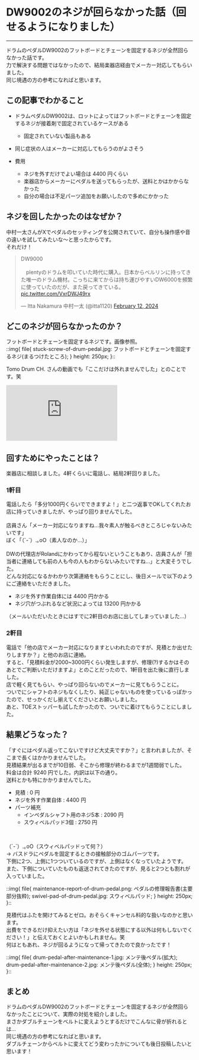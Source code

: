 # DW9002のネジが回らなかった話（回せるようになりました）
[](::tags::音楽,ドラム)

---

ドラムのペダルDW9002のフットボードとチェーンを固定するネジが全然回らなかった話です。  
力で解決する問題ではなかったので、結局楽器店経由でメーカー対応してもらいました。  
同じ境遇の方の参考になればと思います。


## この記事でわかること
- ドラムペダルDW9002は、ロットによってはフットボードとチェーンを固定するネジが接着剤で固定されているケースがある

    - 固定されていない製品もある
- 同じ症状の人はメーカーに対応してもらうのがよさそう
- 費用
    - ネジを外すだけでよい場合は 4400 円くらい
    - 楽器店からメーカーにペダルを送ってもらったが、送料とかはかからなかった
    - 自分の場合は不足パーツ追加をお願いしたので多めにかかった

## ネジを回したかったのはなぜか？
中村一太さんがXでペダルのセッティングを公開されていて、自分も操作感や音の違いを試してみたいな～と思ったからです。  
それだけ！

<blockquote class="twitter-tweet"><p lang="ja" dir="ltr">DW9000<br><br>　plentyのドラムを叩いていた時代に購入。日本からベルリンに持ってきた唯一のドラム機材。こっちに来てからは持ち運びやすいDW6000を頻繁に使っていたのだが、また戻ってきている。 <a href="https://t.co/VxrDWJ49rx">pic.twitter.com/VxrDWJ49rx</a></p>&mdash; Itta Nakamura 中村一太 (@itta1120) <a href="https://twitter.com/itta1120/status/1756949315803873339?ref_src=twsrc%5Etfw">February 12, 2024</a></blockquote> <script async src="https://platform.twitter.com/widgets.js" charset="utf-8"></script>


## どこのネジが回らなかったのか？
フットボードとチェーンを固定するネジです。画像参照。  
::img{
    file{
        stuck-screw-of-drum-pedal.jpg: フットボードとチェーンを固定するネジ(まるつけたところ);
    }
    height: 250px;
}::

Tomo Drum CH. さんの動画でも「ここだけは外れませんでした」とのことです。笑  

<iframe src="https://www.youtube.com/embed/2KZwzuoUyY0?si=NMsJUuet698p5XM0&amp;start=330" title="YouTube video player" frameborder="0" allow="accelerometer; autoplay; clipboard-write; encrypted-media; gyroscope; picture-in-picture; web-share" referrerpolicy="strict-origin-when-cross-origin" allowfullscreen></iframe>


## 回すためにやったことは？
楽器店に相談しました。4軒くらいに電話し、結局2軒回りました。

### 1軒目
電話したら「多分1000円くらいでできますよ！」と二つ返事でOKしてくれたお店に持っていきましたが、やっぱり回りませんでした。  
<br>
店員さん「メーカー対応になりますね...我々素人が触るべきところじゃないみたいです」  
ぼく「（´-`）.｡oO（素人なのか...）」  
<br>
DWの代理店がRolandにかわってから程ないということもあり、店員さんが「担当者に連絡しても前の人も今の人もわからないみたいですね...」と大変そうでした。  
どんな対応になるかわかり次第連絡をもらうことにし、後日メールで以下のようにご連絡をいただきました。
- ネジを外す作業自体には 4400 円かかる
- ネジ穴がつぶれるなど状況によっては 13200 円かかる

（メールいただいたときにはすでに2軒目のお店に出してしまっていました...）

### 2軒目
電話で「他の店でメーカー対応になりますといわれたのですが、見積とか出せたりしますか？」と他のお店に連絡。  
すると、「見積料金が2000~3000円くらい発生しますが、修理(?)するかはそのあとでご判断いただけますよ」とのことだったので、1軒目を出た後に直行しました。  
店で軽く見てもらい、やっぱり回らないのでメーカーに見てもらうことに。  
ついでにシャフトのネジもなくしたり、純正じゃないものを使っているっぽかったので、せっかくだし揃えてくださいとお願いしました。  
あと、TOEストッパーも試したかったので、ついでに着けてもらうことにしました。

## 結果どうなった？
「すぐにはペダル返ってこないですけど大丈夫ですか？」と言われましたが、そこまで長くはかかりませんでした。  
見積結果が出るまでが10日弱、そこから修理が終わるまでが1週間弱でした。  
料金は合計 9240 円でした。内訳は以下の通り。  
送料とかも特にかかりませんでした。  

- 見積 : 0 円
- ネジを外す作業自体 : 4400 円
- パーツ補充
    - インペダルシャフト用のネジ5本 : 2090 円
    - スウィベルパッド3個 : 2750 円　

<br>

（´-`）.｡oO（スウィベルパッドって何？）  
→ バスドラにペダルを固定するときの接触部分のゴムパーツです。  
下側に2つ、上側に1つついているのですが、上側はなくなっていたようです。  
また、下側についていたものも返送されてきたのですが、見ると2つとも割れが入っていました。  

::img{
    file{
        maintenance-report-of-drum-pedal.png: ペダルの修理報告書(主要部分抜粋);
        swivel-pad-of-drum-pedal.jpg: スウィベルパッド;
    }
    height: 250px;
}::

見積代はふたを開けてみるとゼロ。おそらくキャンセル料的な扱いなのかと思います。  
出費をできるだけ抑えたい方は「ネジを外せる状態にする以外は何もしないでください！」と伝えておくとよいかもしれません。笑    
何はともあれ、ネジが回るようになって帰ってきたので良かったです！  

::img{
    file{
        drum-pedal-after-maintenance-1.jpg: メンテ後ペダル(拡大);
        drum-pedal-after-maintenance-2.jpg: メンテ後ペダル(全体);
    }
    height: 250px;
}::

## まとめ
ドラムのペダルDW9002のフットボードとチェーンを固定するネジが全然回らなかったことについて、実際の対処を紹介しました。  
まさかダブルチェーンをベルトに変えようとするだけでこんなに骨が折れるとは...  
同じ境遇の方の参考になればと思います。  
ダブルチェーンからベルトに変えてどう変わったかについても後日投稿したいと思います！
